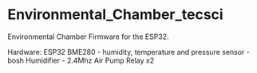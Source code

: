 # Environmental_Chamber_tecsci
Environmental Chamber Firmware for the ESP32.

Hardware:
ESP32
BME280 - humidity, temperature and pressure sensor - bosh
Humidifier - 2.4Mhz
Air Pump
Relay x2
